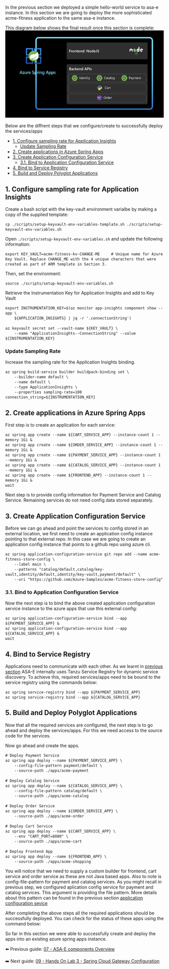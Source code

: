In the previous section we deployed a simple hello-world service to asa-e instance. In this section we are going to deploy the more sophisticated acme-fitness application to the same asa-e instance. 

This diagram below shows the final result once this section is complete:
![diagram](images/just-services.png)

Below are the diffrent steps that we configure/create to successfully deploy the services/apps
- [1. Configure sampling rate for Application Insights](#1-configure-sampling-rate-for-application-insights)
  - [Update Sampling Rate](#update-sampling-rate)
- [2. Create applications in Azure Spring Apps](#2-create-applications-in-azure-spring-apps)
- [3. Create Application Configuration Service](#3-create-application-configuration-service)
  - [3.1. Bind to Application Configuration Service](#31-bind-to-application-configuration-service)
- [4. Bind to Service Registry](#4-bind-to-service-registry)
- [5. Build and Deploy Polyglot Applications](#5-build-and-deploy-polyglot-applications)


## 1. Configure sampling rate for Application Insights

Create a bash script with the key-vault environment varialbe by making a copy of the supplied template:

```shell
cp ./scripts/setup-keyvault-env-variables-template.sh ./scripts/setup-keyvault-env-variables.sh
```

Open `./scripts/setup-keyvault-env-variables.sh` and update the following information:

```shell
export KEY_VAULT=acme-fitness-kv-CHANGE-ME     # Unique name for Azure Key Vault. Replace CHANGE_ME with the 4 unique characters that were created as part of ARM template in Section 3.
```

Then, set the environment:

```shell
source ./scripts/setup-keyvault-env-variables.sh
```

Retrieve the Instrumentation Key for Application Insights and add to Key Vault

```shell
export INSTRUMENTATION_KEY=$(az monitor app-insights component show --app \
    ${APPLICATION_INSIGHTS} | jq -r '.connectionString')

az keyvault secret set --vault-name ${KEY_VAULT} \
    --name "ApplicationInsights--ConnectionString" --value ${INSTRUMENTATION_KEY}
```

### Update Sampling Rate

Increase the sampling rate for the Application Insights binding.

```shell
az spring build-service builder buildpack-binding set \
    --builder-name default \
    --name default \
    --type ApplicationInsights \
    --properties sampling-rate=100 connection_string=${INSTRUMENTATION_KEY}
```

## 2. Create applications in Azure Spring Apps

First step is to create an application for each service:



```shell
az spring app create --name ${CART_SERVICE_APP} --instance-count 1 --memory 1Gi &
az spring app create --name ${ORDER_SERVICE_APP} --instance-count 1 --memory 1Gi &
az spring app create --name ${PAYMENT_SERVICE_APP} --instance-count 1 --memory 1Gi &
az spring app create --name ${CATALOG_SERVICE_APP} --instance-count 1 --memory 1Gi &
az spring app create --name ${FRONTEND_APP} --instance-count 1 --memory 1Gi &
wait
```

Next step is to provide config information for Payment Service and Catalog Service. Remaining services do not need config data stored separately. 
## 3. Create Application Configuration Service

Before we can go ahead and point the services to config stored in an external location, we first need to create an application config instance pointing to that external repo. In this case we are going to create an application config instance that points to a github repo using azure cli.

```shell
az spring application-configuration-service git repo add --name acme-fitness-store-config \
    --label main \
    --patterns "catalog/default,catalog/key-vault,identity/default,identity/key-vault,payment/default" \
    --uri "https://github.com/Azure-Samples/acme-fitness-store-config"
```

### 3.1. Bind to Application Configuration Service

Now the next step is to bind the above created application configuration service instance to the azure apps that use this external config:


```shell
az spring application-configuration-service bind --app ${PAYMENT_SERVICE_APP} &
az spring application-configuration-service bind --app ${CATALOG_SERVICE_APP} &
wait
```

## 4. Bind to Service Registry

Applications need to communicate with each other. As we learnt in [previous section](../07-asa-e-components-overview/service-registry/README.md) ASA-E internally uses Tanzu Service Registry for dynamic service discovery. To achieve this, required services/apps need to be bound to the service registry using the commands below: 

```shell
az spring service-registry bind --app ${PAYMENT_SERVICE_APP}
az spring service-registry bind --app ${CATALOG_SERVICE_APP}
```
## 5. Build and Deploy Polyglot Applications

Now that all the required services are configured, the next step is to go ahead and deploy the services/apps. For this we need access to the source code for the services. 

Now go ahead and create the apps.

```shell
# Deploy Payment Service
az spring app deploy --name ${PAYMENT_SERVICE_APP} \
    --config-file-pattern payment/default \
    --source-path ./apps/acme-payment 

# Deploy Catalog Service
az spring app deploy --name ${CATALOG_SERVICE_APP} \
    --config-file-pattern catalog/default \
    --source-path ./apps/acme-catalog 

# Deploy Order Service
az spring app deploy --name ${ORDER_SERVICE_APP} \
    --source-path ./apps/acme-order 

# Deploy Cart Service 
az spring app deploy --name ${CART_SERVICE_APP} \
    --env "CART_PORT=8080" \
    --source-path ./apps/acme-cart 

# Deploy Frontend App
az spring app deploy --name ${FRONTEND_APP} \
    --source-path ./apps/acme-shopping 
```

You will notice that we need to supply a custom builder for frontend, cart service and order service as these are not Java based apps. Also to note is config-file-pattern for payment and catalog services. As you might recall in previous step, we configured aplication config service for payment and catalog services. This argument is providing the file pattern. More details about this pattern can be found in the previous section [application configuration sevice](../07-asa-e-components-overview/application-config-service/README.md)

After completing the above steps all the required applications should be successfully deployed. You can check for the status of these apps using the command below:

So far in this section we were able to successfully create and deploy the apps into an existing azure spring apps instance. 


⬅️ Previous guide: [07 - ASA-E components Overview](../07-asa-e-components-overview/README.md)

➡️ Next guide: [09 - Hands On Lab 3 - Spring Cloud Gateway Configuration](../09-hol-3-configure-spring-cloud-gateway/README.md)
